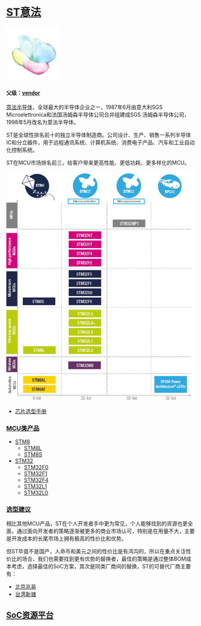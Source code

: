 ﻿# [ST意法](https://github.com/sochub/ST)

[![sites](SoC/qitas.png)](http://www.qitas.cn) 

#### 父级：[vendor](https://github.com/sochub/vendor) 

[意法半导体](https://www.st.com/content/st_com/zh.html)，全球最大的半导体企业之一，1987年6月由意大利SGS Microelettronica和法国汤姆森半导体公司合并组建成SGS 汤姆森半导体公司，1998年5月改名为意法半导体。

ST是全球性排名前十的独立半导体制造商。公司设计、生产、销售一系列半导体IC和分立器件，用于远程通讯系统、计算机系统、消费电子产品、汽车和工业自动化控制系统。

ST在MCU市场排名前三，给客户带来更高性能、更低功耗、更多样化的MCU。

[![sites](SoC/STM.jpg)](https://www.st.com/zh/microcontrollers-microprocessors.html) 

*  [芯片选型手册](docs/) 

###  [MCU类产品](https://github.com/sochub/ST)  

* [STM8](https://github.com/sochub/STM8) 
	* [STM8L](https://github.com/sochub/STM8L) 
	* [STM8S](https://github.com/sochub/STM8S) 
* [STM32](https://github.com/sochub/STM32) 
	* [STM32F0](https://github.com/sochub/STM32F0) 
	* [STM32F1](https://github.com/sochub/STM32F1) 
	* [STM32F4](https://github.com/sochub/STM32F4) 
	* [STM32L1](https://github.com/sochub/STM32L1) 
	* [STM32L0](https://github.com/sochub/STM32L0) 

### [选型建议](https://github.com/sochub/ST)

相比其他MCU产品，ST在个人开发者手中更为常见，个人能够找到的资源也更全面，通过面向开发者的策略逐渐被更多的商业市场认可，特别是在用量不大，主要是开发成本的长尾市场上拥有极高的性价比和优势。

但ST毕竟不是国产，人命币和美元之间的性价比是有鸿沟的，所以在重点关注性价比的场合，我们也需要找到更有优势的替换者，最佳的策略是通过整体BOM成本考虑，选择最佳的SoC方案，其次是同类厂商间的替换，ST的可替代厂商主要有：
*  [北京兆易](https://github.com/sochub/gigadevice) 
*  [台湾新塘](https://github.com/sochub/nuvoton) 

##  [SoC资源平台](http://www.qitas.cn)
